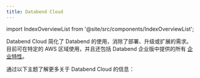 ```yaml
---
title: Databend Cloud
---
```

import IndexOverviewList from '@site/src/components/IndexOverviewList';

Databend Cloud 简化了 Databend 的使用，消除了部署、升级或扩展的需求。目前可在特定的 AWS 区域使用，并且还包括 Databend 企业版中提供的所有 [企业特性](../01-dee/10-enterprise-features.md)。

通过以下主题了解更多关于 Databend Cloud 的信息：

<IndexOverviewList />